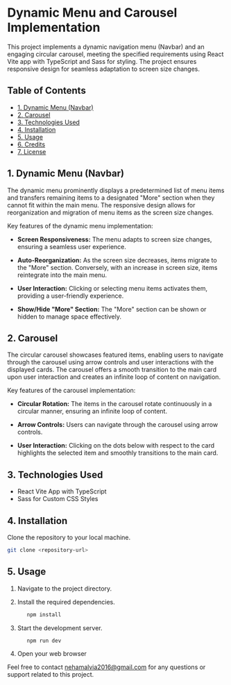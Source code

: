 # Dynamic Menu and Carousel Implementation

This project implements a dynamic navigation menu (Navbar) and an engaging circular carousel, meeting the specified requirements using React Vite app with TypeScript and Sass for styling. The project ensures responsive design for seamless adaptation to screen size changes.

## Table of Contents

- [1. Dynamic Menu (Navbar)](#1-dynamic-menu-navbar)
- [2. Carousel](#2-carousel)
- [3. Technologies Used](#3-technologies-used)
- [4. Installation](#4-installation)
- [5. Usage](#5-usage)
- [6. Credits](#6-credits)
- [7. License](#7-license)

## 1. Dynamic Menu (Navbar)

The dynamic menu prominently displays a predetermined list of menu items and transfers remaining items to a designated "More" section when they cannot fit within the main menu. The responsive design allows for reorganization and migration of menu items as the screen size changes.

Key features of the dynamic menu implementation:

- **Screen Responsiveness:** The menu adapts to screen size changes, ensuring a seamless user experience.

- **Auto-Reorganization:** As the screen size decreases, items migrate to the "More" section. Conversely, with an increase in screen size, items reintegrate into the main menu.

- **User Interaction:** Clicking or selecting menu items activates them, providing a user-friendly experience.

- **Show/Hide "More" Section:** The "More" section can be shown or hidden to manage space effectively.

## 2. Carousel

The circular carousel showcases featured items, enabling users to navigate through the carousel using arrow controls and user interactions with the displayed cards. The carousel offers a smooth transition to the main card upon user interaction and creates an infinite loop of content on navigation.

Key features of the carousel implementation:

- **Circular Rotation:** The items in the carousel rotate continuously in a circular manner, ensuring an infinite loop of content.

- **Arrow Controls:** Users can navigate through the carousel using arrow controls.

- **User Interaction:** Clicking on the dots below with respect to the card highlights the selected item and smoothly transitions to the main card.

## 3. Technologies Used

- React Vite App with TypeScript
- Sass for Custom CSS Styles

## 4. Installation

Clone the repository to your local machine.

   ```bash
   git clone <repository-url>
```
## 5. Usage

1. Navigate to the project directory.

2. Install the required dependencies.

   ```bash
      npm install
   ```
3. Start the development server.
   ```bash
      npm run dev
   ```
4. Open your web browser
   
Feel free to contact nehamalvia2016@gmail.com for any questions or support related to this project.


